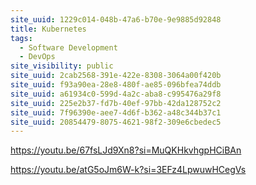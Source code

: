 ```yaml
---
site_uuid: 1229c014-048b-47a6-b70e-9e9885d92848
title: Kubernetes
tags:
  - Software Development
  - DevOps
site_visibility: public
site_uuid: 2cab2568-391e-422e-8308-3064a00f420b
site_uuid: f93a90ea-28e8-480f-ae85-096bfea74ddb
site_uuid: a61934c0-599d-4a2c-aba8-c995476a29f8
site_uuid: 225e2b37-fd7b-40ef-97bb-42da128752c2
site_uuid: 7f96390e-aee7-4d6f-b362-a48c344b37c1
site_uuid: 20854479-8075-4621-98f2-309e6cbedec5
---
```


https://youtu.be/67fsLJd9Xn8?si=MuQKHkvhgpHCiBAn

https://youtu.be/atG5oJm6W-k?si=3EFz4LpwuwHCegVs
